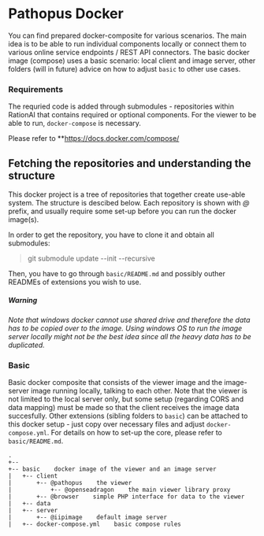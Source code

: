 # Pathopus Docker

You can find prepared docker-composite for various scenarios. The main idea is to be able to run individual components 
locally or connect them to various online service endpoints / REST API connectors. The basic docker image (compose) uses
a basic scenario: local client and image server, other folders (will in future) advice on how to adjust `basic` to other
use cases.

### Requirements
The requried code is added through submodules - repositories within RationAI that contains required or optional components.
For the viewer to be able to run, `docker-compose` is necessary.

Please refer to **https://docs.docker.com/compose/


## Fetching the repositories and understanding the structure
This docker project is a tree of repositories that together create use-able system. The structure is descibed below. Each repository is shown with *@* prefix, and usually require some set-up before you can run the docker image(s).

In order to get the repository, you have to clone it and obtain all submodules:

> git submodule update --init --recursive

Then, you have to go through `basic/README.md` and possibly outher READMEs of extensions you wish to use.


##### Warning
_Note that windows docker cannot use shared drive and therefore the data has to be copied over to the image. Using
windows OS to run the image server locally might not be the best idea since all the heavy data has to be duplicated._


### Basic
Basic docker composite that consists of the viewer image and the image-server image running locally, talking to each other. Note that the viewer is not limited to the local server only, but some setup (regarding CORS and data mapping) must be made so that the client receives the image data succesfully.
Other extensions (sibling folders to `basic`) can be attached to this docker setup - just copy over necessary files and adjust `docker-compose.yml`.
For details on how to set-up the core, please refer to `basic/README.md`.

```
.
+-- 
+-- basic    docker image of the viewer and an image server
|   +-- client
|       +-- @pathopus    the viewer
|           +-- @openseadragon    the main viewer library proxy
|       +-- @browser    simple PHP interface for data to the viewer  
|   +-- data
|   +-- server
|       +-- @iipimage    default image server
|   +-- docker-compose.yml    basic compose rules
```
